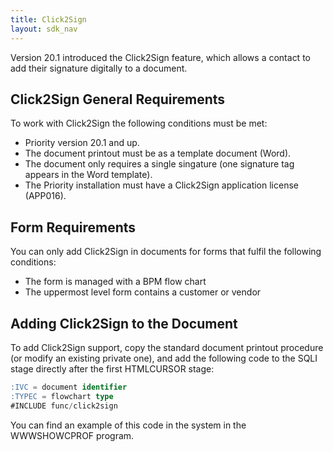 ```yaml
---
title: Click2Sign
layout: sdk_nav
---
```


Version 20.1 introduced the Click2Sign feature, which allows a contact
to add their signature digitally to a document.

## Click2Sign General Requirements 

To work with Click2Sign the following conditions must be met:

-   Priority version 20.1 and up.
-   The document printout must be as a template document (Word).
-   The document only requires a single singature (one signature tag
    appears in the Word template).
-   The Priority installation must have a Click2Sign application license
    (APP016).

## Form Requirements 

You can only add Click2Sign in documents for forms that fulfil the
following conditions:

-   The form is managed with a BPM flow chart
-   The uppermost level form contains a customer or vendor

## Adding Click2Sign to the Document 

To add Click2Sign support, copy the standard document printout procedure
(or modify an existing private one), and add the following code to the
SQLI stage directly after the first HTMLCURSOR stage:

```sql
:IVC = document identifier
:TYPEC = flowchart type
#INCLUDE func/click2sign
```

You can find an example of this code in the system in the WWWSHOWCPROF
program.

